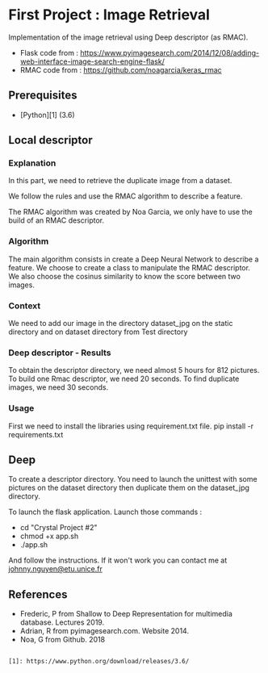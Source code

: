 # First Project : Image Retrieval 

Implementation of the image retrieval using Deep descriptor (as RMAC).

* Flask code from : https://www.pyimagesearch.com/2014/12/08/adding-web-interface-image-search-engine-flask/
* RMAC code from : https://github.com/noagarcia/keras_rmac

## Prerequisites 
- [Python][1] (3.6)

## Local descriptor

### Explanation
In this part, we need to retrieve the duplicate image from a dataset.

We follow the rules and use the RMAC algorithm to describe a feature.

The RMAC algorithm was created by Noa Garcia, we only have to use the build of an RMAC descriptor.


### Algorithm
The main algorithm consists in create a Deep Neural Network to describe a feature.
We choose to create a class to manipulate the RMAC descriptor.
We also choose the cosinus similarity to know the score between two images.
### Context
We need to add our image in the directory dataset_jpg on the static directory and on dataset directory from Test directory
### Deep descriptor - Results
To obtain the descriptor directory, we need almost 5 hours for 812 pictures.
To build one Rmac descriptor, we need 20 seconds.
To find duplicate images, we need 30 seconds.
### Usage
First we need to install the libraries using requirement.txt file.
pip install -r requirements.txt
## Deep

To create a descriptor directory.
You need to launch the unittest with some pictures on the dataset directory then duplicate them on the dataset_jpg directory.

To launch the flask application.
Launch those commands :
* cd "Crystal Project #2"
* chmod +x app.sh
* ./app.sh

And follow the instructions.
If it won't work you can contact me at johnny.nguyen@etu.unice.fr

## References
- Frederic, P from Shallow to Deep Representation for multimedia database. Lectures 2019.
- Adrian, R from pyimagesearch.com. Website 2014.
- Noa, G from Github. 2018

``` 

[1]: https://www.python.org/download/releases/3.6/

